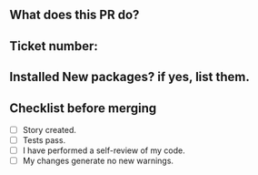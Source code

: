## What does this PR do?

## Ticket number:

## Installed New packages? if yes, list them.

## Checklist before merging

- [ ] Story created.
- [ ] Tests pass.
- [ ] I have performed a self-review of my code.
- [ ] My changes generate no new warnings.
